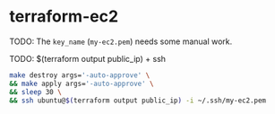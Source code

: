 # terraform-ec2

TODO: The `key_name` (`my-ec2.pem`) needs some manual work.

TODO: $(terraform output public_ip) + ssh


```bash
make destroy args='-auto-approve' \
&& make apply args='-auto-approve' \
&& sleep 30 \
&& ssh ubuntu@$(terraform output public_ip) -i ~/.ssh/my-ec2.pem
```
